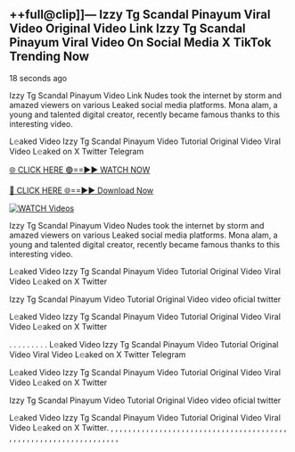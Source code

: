 ## ++full@clip]]— Izzy Tg Scandal Pinayum Viral Video Original Video Link Izzy Tg Scandal Pinayum Viral Video On Social Media X TikTok Trending Now
18 seconds ago

Izzy Tg Scandal Pinayum Video Link Nudes took the internet by storm and amazed viewers on various Leaked social media platforms. Mona alam, a young and talented digital creator, recently became famous thanks to this interesting video.

L𝚎aked Video Izzy Tg Scandal Pinayum Video Tutorial Original Video Viral Video L𝚎aked on X Twitter Telegram

[🌐 CLICK HERE 🟢==►► WATCH NOW](https://shopihaaa2.blogspot.com/2025/01/sophie-rain.html)

[🔴 CLICK HERE 🌐==►► Download Now](https://shopihaaa2.blogspot.com/2025/01/sophie-rain.html)

[![WATCH Videos](https://i.imgur.com/dJHk4Zq.gif)](https://shopihaaa2.blogspot.com/2025/01/sophie-rain.html)

Izzy Tg Scandal Pinayum Video Nudes took the internet by storm and amazed viewers on various Leaked social media platforms. Mona alam, a young and talented digital creator, recently became famous thanks to this interesting video.

L𝚎aked Video Izzy Tg Scandal Pinayum Video Tutorial Original Video Viral Video L𝚎aked on X Twitter

Izzy Tg Scandal Pinayum Video Tutorial Original Video video oficial twitter

L𝚎aked Video Izzy Tg Scandal Pinayum Video Tutorial Original Video Viral Video L𝚎aked on X Twitter

. . . . . . . . . L𝚎aked Video Izzy Tg Scandal Pinayum Video Tutorial Original Video Viral Video L𝚎aked on X Twitter Telegram

L𝚎aked Video Izzy Tg Scandal Pinayum Video Tutorial Original Video Viral Video L𝚎aked on X Twitter

Izzy Tg Scandal Pinayum Video Tutorial Original Video video oficial twitter

L𝚎aked Video Izzy Tg Scandal Pinayum Video Tutorial Original Video Viral Video L𝚎aked on X Twitter.
,
,
,
,
,
,
,
,
,
,
,
,
,
,
,
,
,
,
,
,
,
,
,
,
,
,
,
,
,
,
,
,
,
,
,
,
,
,
,
,
,
,
,
,
,
,
,
,
,
,
,
,
,
,
,
,
,
,
,
,
,
,
,
,
,
